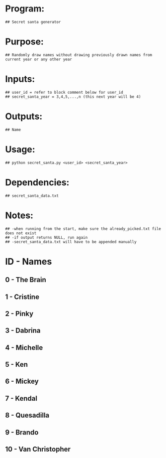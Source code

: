 # Program:
	## Secret santa generator

# Purpose: 
	## Randomly draw names without drawing previously drawn names from current year or any other year

# Inputs:
	## user_id = refer to block comment below for user_id
	## secret_santa_year = 3,4,5,...,n (this next year will be 4)

# Outputs: 
	## Name

# Usage: 
	## python secret_santa.py <user_id> <secret_santa_year>

# Dependencies: 
	## secret_santa_data.txt

# Notes:
	## -when running from the start, make sure the already_picked.txt file does not exist
	## -if output returns NULL, run again
	## -secret_santa_data.txt will have to be appended manually




# ID - Names
## 0 - The Brain
## 1 - Cristine
## 2 - Pinky
## 3 - Dabrina
## 4 - Michelle
## 5 - Ken
## 6 - Mickey
## 7 - Kendal
## 8 - Quesadilla
## 9 - Brando
## 10 - Van Christopher
